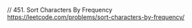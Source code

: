 // 451. Sort Characters By Frequency  
https://leetcode.com/problems/sort-characters-by-frequency/  
